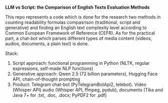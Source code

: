 **LLM vs Script: the Comparison of English Texts Evaluation Methods**

This repo represents a code which is done for the research two methods in counting readability formulas compasrison (traditional, script and generative) and finding an English text complexity level according to Common European Framework of Reference (CEFR). As for the practical part, a chat-bot which parses different types of media content (videos, audios, documents, a plain text) is done.  

Stack: 	
  1. Script approach: functional programming in Python (NLTK, regular expressions, self-made NLP functions) 	
  2. Generative approach: Qwen 2.5 (72 billion parameters), Hugging Face API, chain-of-thought prompting	
  3. Product: Telegram chat-bot (PyTelegramBotApi2, telebot). Video (Whisper API) audio (Whisper API, ffmpeg, pydub), documents (Tika and Java 7+ for .txt, .doc, .docx; PyPDF2 for .pdf)	
